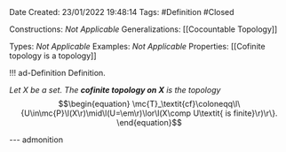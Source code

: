 <br />
<br />

Date Created: 23/01/2022 19:48:14
Tags: #Definition #Closed 

Constructions: _Not Applicable_
Generalizations: [[Cocountable Topology]]

Types: _Not Applicable_
Examples: _Not Applicable_ 
Properties: [[Cofinite topology is a topology]]

!!! ad-Definition Definition.

_Let $X$ be a set. The **cofinite topology on $X$** is the topology_
$$\begin{equation}
    \mc{T}_\textit{cf}\coloneqq\l\{U\in\mc{P}\l(X\r)\mid\l(U=\em\r)\lor\l(X\comp U\textit{ is finite}\r)\r\}.
\end{equation}$$

--- admonition
